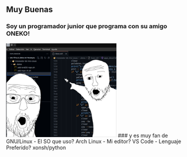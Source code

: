 ## Muy Buenas 
### Soy un programador junior que programa con su amigo ONEKO!
<img src="https://github.com/Tom5521/Tom5521/blob/0aa241b8a262fe2fad55bcf882d3817fb63549a7/G%20A%20T%20O.png" alt="JuveR" width="300px">
### y es muy fan de GNU/Linux
- El SO que uso?
Arch Linux
- Mi editor?
VS Code
- Lenguaje Preferido?
xonsh/python

